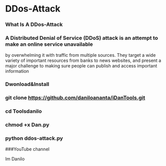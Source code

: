 # DDos-Attack 
### What Is A DDos-Attack

### A Distributed Denial of Service (DDoS) attack is an attempt to make an online service unavailable 
by overwhelming it with traffic from multiple sources. They target a wide variety of important resources
from banks to news websites, and present a major challenge to making sure people can publish and access important information

### Dwonload&Install

### git clone https://github.com/daniloananta/iDanTools.git

### cd Toolsdanilo

### chmod +x Dan.py

### python ddos-attack.py

###YouTube channel

 Im Danilo
